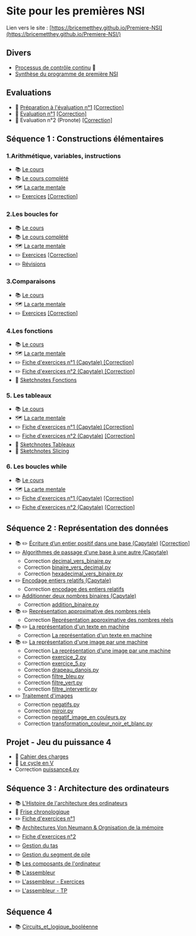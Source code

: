 # Site pour les premières NSI

Lien vers le site : [https://bricemetthey.github.io/Premiere-NSI](https://bricemetthey.github.io/Premiere-NSI/)

## Divers

+ [Processus de contrôle continu](https://github.com/BriceMetthey/Premiere-NSI/blob/main/Divers/Controle_Continu.pdf) :repeat:
+ [Synthèse du programme de première NSI](https://github.com/BriceMetthey/Premiere-NSI/blob/main/Divers/Synth%C3%A8se_programme_premiere_NSI.pdf)



## Evaluations  

+ :children_crossing: [Préparation à l'évaluation n°1](https://github.com/BriceMetthey/Premiere-NSI/blob/main/Evaluations/Pr%C3%A9paration_%C3%A9valuation_1.pdf) [[Correction]](https://github.com/BriceMetthey/Premiere-NSI/blob/main/Evaluations/Correction_pr%C3%A9paration_%C3%A9valuation_1.pdf)
+ :children_crossing: [Evaluation n°1](https://github.com/BriceMetthey/Premiere-NSI/blob/main/Evaluations/Evaluation_1.pdf) [[Correction]](https://github.com/BriceMetthey/Premiere-NSI/blob/main/Evaluations/Evaluation_1%20-%20Correction.pdf)
+ :children_crossing: Evaluation n°2 (Pronote) [[Correction]](https://github.com/BriceMetthey/Premiere-NSI/blob/main/Evaluations/Evaluation_2%20-%20Repr%C3%A9sentation%20des%20donn%C3%A9es%20-%20Correction.pdf)


## Séquence 1 : Constructions élémentaires

### 1.Arithmétique, variables, instructions

+ :books: [Le cours](https://github.com/BriceMetthey/Premiere-NSI/blob/main/Sequence_1_constructions_elementaires/1_Affectation/Cours.pdf)
+ 📚 [Le cours complété](https://github.com/BriceMetthey/Premiere-NSI/blob/main/Sequence_1_constructions_elementaires/1_Affectation/Cours-Complet.pdf)
+ :world_map: [La carte mentale](https://github.com/BriceMetthey/Premiere-NSI/blob/main/Sequence_1_constructions_elementaires/1_Affectation/Constructions%20%C3%A9l%C3%A9mentaires%20-%20Variables.svg)
+ :pencil2: [Exercices](https://github.com/BriceMetthey/Premiere-NSI/blob/main/Sequence_1_constructions_elementaires/1_Affectation/Exercices.pdf) [[Correction]](https://github.com/BriceMetthey/Premiere-NSI/blob/main/Sequence_1_constructions_elementaires/1_Affectation/Exercices_corrig%C3%A9s.pdf)
  
### 2.Les boucles for

+ :books: [Le cours](https://github.com/BriceMetthey/Premiere-NSI/blob/main/Sequence_1_constructions_elementaires/2_Boucles_for/Cours.pdf)
+ 📚 [Le cours complété](https://github.com/BriceMetthey/Premiere-NSI/blob/main/Sequence_1_constructions_elementaires/2_Boucles_for/Cours_complet.pdf)
+ :world_map: [La carte mentale](https://github.com/BriceMetthey/Premiere-NSI/blob/main/Sequence_1_constructions_elementaires/2_Boucles_for/Constructions%20%C3%A9l%C3%A9mentaires%20-%20Les%20boucles%20for.svg
)
+ :pencil2: [Exercices](https://github.com/BriceMetthey/Premiere-NSI/blob/main/Sequence_1_constructions_elementaires/2_Boucles_for/Exercices.pdf) [[Correction]](https://github.com/BriceMetthey/Premiere-NSI/blob/main/Sequence_1_constructions_elementaires/2_Boucles_for/Exercices_corrig%C3%A9s.pdf)
+ :pencil2: [Révisions](https://github.com/BriceMetthey/Premiere-NSI/blob/main/Sequence_1_constructions_elementaires/2_Boucles_for/R%C3%A9visions.pdf)
  
### 3.Comparaisons

+ :books: [Le cours](https://github.com/BriceMetthey/Premiere-NSI/blob/main/Sequence_1_constructions_elementaires/3_Comparaisons/Cours.pdf)
+ :world_map: [La carte mentale](https://github.com/BriceMetthey/Premiere-NSI/blob/main/Sequence_1_constructions_elementaires/3_Comparaisons/Constructions%20%C3%A9l%C3%A9mentaires%20-%20Comparaisons.svg)
+ :pencil2: [Exercices](https://github.com/BriceMetthey/Premiere-NSI/blob/main/Sequence_1_constructions_elementaires/3_Comparaisons/Exercices.pdf) [[Correction]](https://github.com/BriceMetthey/Premiere-NSI/blob/main/Sequence_1_constructions_elementaires/3_Comparaisons/Exercices_corrig%C3%A9s.pdf)
  
### 4.Les fonctions

+ :books: [Le cours](https://github.com/BriceMetthey/Premiere-NSI/blob/main/Sequence_1_constructions_elementaires/4_Fonctions/Cours.pdf)
+ :world_map: [La carte mentale](https://github.com/BriceMetthey/Premiere-NSI/blob/main/Sequence_1_constructions_elementaires/4_Fonctions/Constructions%20%C3%A9l%C3%A9mentaires%20-%20Les%20fonctions.svg)
+ :pencil2: [Fiche d'exercices n°1 (Capytale) ](https://capytale2.ac-paris.fr/web/c/72de-4121685) [[Correction]](https://github.com/BriceMetthey/Premiere-NSI/blob/main/Sequence_1_constructions_elementaires/4_Fonctions/Exercices_corrig%C3%A9s.pdf)
+ :pencil2: [Fiche d'exercices n°2 (Capytale) ](https://capytale2.ac-paris.fr/web/c/f8dc-4210705) [[Correction]](https://github.com/BriceMetthey/Premiere-NSI/blob/main/Sequence_1_constructions_elementaires/4_Fonctions/Exercices-suite__corrig%C3%A9s.pdf)
+ :dart: [Sketchnotes Fonctions](https://github.com/BriceMetthey/Premiere-NSI/blob/main/Sequence_1_constructions_elementaires/4_Fonctions/Sketchnote.pdf)

### 5. Les tableaux

+ :books: [Le cours](https://capytale2.ac-paris.fr/web/c/2336-4265077)
+ :world_map: [La carte mentale](https://github.com/BriceMetthey/Premiere-NSI/blob/main/Sequence_1_constructions_elementaires/5_Tableaux/Constructions%20%C3%A9l%C3%A9mentaires%20-%20Les%20tableaux.svg)
+ :pencil2: [Fiche d'exercices n°1 (Capytale) ](https://capytale2.ac-paris.fr/web/c/df63-4265224) [[Correction]](https://github.com/BriceMetthey/Premiere-NSI/blob/main/Sequence_1_constructions_elementaires/5_Tableaux/Fiche_Exercices_1_Correction.pdf)
+ :pencil2: [Fiche d'exercices n°2 (Capytale)](https://capytale2.ac-paris.fr/web/c/c23d-4311060) [[Correction]](https://github.com/BriceMetthey/Premiere-NSI/blob/main/Sequence_1_constructions_elementaires/5_Tableaux/Fiche_Exercices_2_Correction.pdf)
+ :dart: [Sketchnotes Tableaux](https://github.com/BriceMetthey/Premiere-NSI/blob/main/Sequence_1_constructions_elementaires/5_Tableaux/Sketchnote.pdf)
+ :dart: [Sketchnotes Slicing](https://github.com/BriceMetthey/Premiere-NSI/blob/main/Sequence_1_constructions_elementaires/5_Tableaux/Sketchnotes_2.pdf)

### 6. Les boucles while
+ :books: [Le cours](https://capytale2.ac-paris.fr/web/c/4107-4311316)
+ :world_map: [La carte mentale](https://github.com/BriceMetthey/Premiere-NSI/blob/main/Sequence_1_constructions_elementaires/6_Boucles_while/Constructions%20%C3%A9l%C3%A9mentaires%20-%20La%20boucle%20while.svg)
+ :pencil2: [Fiche d'exercices n°1 (Capytale)](https://capytale2.ac-paris.fr/web/c/c37a-4311439) [[Correction]](https://github.com/BriceMetthey/Premiere-NSI/blob/main/Sequence_1_constructions_elementaires/6_Boucles_while/Fiche_Exercices_1_Correction.pdf)
+ ✏️ [Fiche d'exercices n°2 (Capytale)](https://capytale2.ac-paris.fr/web/c/89e4-4346347) [[Correction]](https://github.com/BriceMetthey/Premiere-NSI/blob/main/Sequence_1_constructions_elementaires/6_Boucles_while/Fiche_Exercices_2_Correction.pdf)



## Séquence 2 : Représentation des données
+ :books: :pencil2: [Écriture d’un entier positif dans une base (Capytale)](https://capytale2.ac-paris.fr/web/c/a6b4-4500679) [[Correction]](https://github.com/BriceMetthey/Premiere-NSI/blob/main/Sequence_2_repr%C3%A9sentation_des_donn%C3%A9es/Correction_Repr%C3%A9sentation_entiers_positifs.pdf)
+ :pencil2: [Algorithmes de passage d'une base à une autre (Capytale)](https://capytale2.ac-paris.fr/web/c/b33c-4527270)
  + Correction [decimal_vers_binaire.py](https://github.com/BriceMetthey/Premiere-NSI/blob/main/Sequence_2_repr%C3%A9sentation_des_donn%C3%A9es/decimal_vers_binaire.py)
  + Correction [binaire_vers_decimal.py](https://github.com/BriceMetthey/Premiere-NSI/blob/main/Sequence_2_repr%C3%A9sentation_des_donn%C3%A9es/binaire_vers_decimal.py)
  + Correction [hexadecimal_vers_binaire.py](https://github.com/BriceMetthey/Premiere-NSI/blob/main/Sequence_2_repr%C3%A9sentation_des_donn%C3%A9es/hexadecimal_vers_binaire.py)
+ :pencil2: [Encodage entiers relatifs (Capytale)](https://capytale2.ac-paris.fr/web/c/1273-4527532)
  + Correction [encodage des entiers relatifs](https://github.com/BriceMetthey/Premiere-NSI/blob/main/Sequence_2_repr%C3%A9sentation_des_donn%C3%A9es/Encodage%20d%E2%80%99entiers%20relatifs%20-%20Correction.pdf) 
+ ✏️ [Additionner deux nombres binaires (Capytale) ](https://capytale2.ac-paris.fr/web/c/42ec-4585416)
  + Correction [addition_binaire.py](https://github.com/BriceMetthey/Premiere-NSI/blob/main/Sequence_2_repr%C3%A9sentation_des_donn%C3%A9es/addition_binaire.py)
+ :books: :pencil2: [Représentation approximative des nombres réels](https://github.com/BriceMetthey/Premiere-NSI/blob/main/Sequence_2_repr%C3%A9sentation_des_donn%C3%A9es/Format%20IEEE%20754.pdf)
  + Correction [Représentation approximative des nombres réels](https://github.com/BriceMetthey/Premiere-NSI/blob/main/Sequence_2_repr%C3%A9sentation_des_donn%C3%A9es/Format%20IEEE%20754%20-%20Correction.pdf) 
+ :books: ✏️ [La représentation d'un texte en machine](https://capytale2.ac-paris.fr/web/c/d11e-4691514)
  + Correction [La représentation d'un texte en machine](https://github.com/BriceMetthey/Premiere-NSI/blob/main/Sequence_2_repr%C3%A9sentation_des_donn%C3%A9es/Repr%C3%A9sentation%20du%20texte.pdf) 
+ :books: ✏️ [La représentation d'une image par une machine](https://capytale2.ac-paris.fr/web/c/4183-4737525)
  + Correction [La représentation d'une image par une machine](https://github.com/BriceMetthey/Premiere-NSI/blob/main/Sequence_2_repr%C3%A9sentation_des_donn%C3%A9es/Repr%C3%A9sentation_image/La%20repr%C3%A9sentation%20d'une%20image%20par%20une%20machine.pdf)
  + Correction [exercice_2.py](https://github.com/BriceMetthey/Premiere-NSI/blob/main/Sequence_2_repr%C3%A9sentation_des_donn%C3%A9es/Repr%C3%A9sentation_image/exercice_2.py)
  + Correction [exercice_5.py](https://github.com/BriceMetthey/Premiere-NSI/blob/main/Sequence_2_repr%C3%A9sentation_des_donn%C3%A9es/Repr%C3%A9sentation_image/exercice_5.py)
  + Correction [drapeau_danois.py](https://github.com/BriceMetthey/Premiere-NSI/blob/main/Sequence_2_repr%C3%A9sentation_des_donn%C3%A9es/Repr%C3%A9sentation_image/drapeau_danois.py)
  + Correction [filtre_bleu.py](https://github.com/BriceMetthey/Premiere-NSI/blob/main/Sequence_2_repr%C3%A9sentation_des_donn%C3%A9es/Repr%C3%A9sentation_image/filtre_bleu.py)
  + Correction [filtre_vert.py](https://github.com/BriceMetthey/Premiere-NSI/blob/main/Sequence_2_repr%C3%A9sentation_des_donn%C3%A9es/Repr%C3%A9sentation_image/filtre_vert.py)
  + Correction [filtre_intervertir.py](https://github.com/BriceMetthey/Premiere-NSI/blob/main/Sequence_2_repr%C3%A9sentation_des_donn%C3%A9es/Repr%C3%A9sentation_image/filtre_intervertir.py)
+ ✏️ [Traitement d'images](https://capytale2.ac-paris.fr/web/c/bc15-4772763)
  + Correction [negatifs.py](https://github.com/BriceMetthey/Premiere-NSI/blob/main/Sequence_2_repr%C3%A9sentation_des_donn%C3%A9es/Repr%C3%A9sentation_image/negatifs.py)
  + Correction [miroir.py](https://github.com/BriceMetthey/Premiere-NSI/blob/main/Sequence_2_repr%C3%A9sentation_des_donn%C3%A9es/Repr%C3%A9sentation_image/miroir.py)
  + Correction [negatif_image_en couleurs.py](https://github.com/BriceMetthey/Premiere-NSI/blob/main/Sequence_2_repr%C3%A9sentation_des_donn%C3%A9es/Repr%C3%A9sentation_image/negatif_image_en%20couleurs.py)
  + Correction [transformation_couleur_noir_et_blanc.py](https://github.com/BriceMetthey/Premiere-NSI/blob/main/Sequence_2_repr%C3%A9sentation_des_donn%C3%A9es/Repr%C3%A9sentation_image/transformation_couleur_noir_et_blanc.py)
 
## Projet - Jeu du puissance 4

+ :rocket: [Cahier des charges](https://github.com/BriceMetthey/Premiere-NSI/blob/main/Projets/Projet%201%20-%20Jeu%20Puissance%204/Projet%201%20-%20Jeu%20du%20puissance%204.pdf)
+ :rocket: [Le cycle en V](https://capytale2.ac-paris.fr/web/c/a47b-4937911)
+ Correction [puissance4.py](https://github.com/BriceMetthey/Premiere-NSI/blob/main/Projets/Projet%201%20-%20Jeu%20Puissance%204/puissance4.py)


## Séquence 3 : Architecture des ordinateurs
+ :books: [L'Histoire de l'architecture des ordinateurs](https://github.com/BriceMetthey/Premiere-NSI/blob/main/Sequence_3_Architecture%20des%20ordinateurs/1-Architectures%20mat.%20-%20Cours%20-%20Histoire.pdf)
+ :dart: [Frise chronologique](https://mon.lyceeconnecte.fr/timelinegenerator#)
+ :pencil2: [Fiche d'exercices n°1 ](https://github.com/BriceMetthey/Premiere-NSI/blob/main/Sequence_3_Architecture%20des%20ordinateurs/1-Architectures%20mat.%20-%20Exos%20-%20Histoire.pdf)
+ :books: [Architectures Von Neumann & Orgnisation de la mémoire](https://github.com/BriceMetthey/Premiere-NSI/blob/main/Sequence_3_Architecture%20des%20ordinateurs/2-Architectures%20mat.%20-%20Cours%20-%20Von%20Neumann.pdf)
+ :pencil2: [Fiche d'exercices n°2 ](https://github.com/BriceMetthey/Premiere-NSI/blob/main/Sequence_3_Architecture%20des%20ordinateurs/2-Architectures%20mat.%20-%20Exos%20-%20Von%20Neumann.pdf)
+ :pencil2: [Gestion du tas](https://github.com/BriceMetthey/Premiere-NSI/blob/main/Sequence_3_Architecture%20des%20ordinateurs/2-Architectures%20mat.%20-%20Cours%20-%20Gestion%20du%20tas.pdf)
+ :pencil2: [Gestion du segment de pile](https://github.com/BriceMetthey/Premiere-NSI/blob/main/Sequence_3_Architecture%20des%20ordinateurs/2-Architectures%20mat.%20-%20Cours%20-%20Gestion%20du%20segment%20de%20pile.pdf)
+ :books: [Les composants de l'ordinateur](https://github.com/BriceMetthey/Premiere-NSI/blob/main/Sequence_3_Architecture%20des%20ordinateurs/3-Architectures%20mat.%20-%20Cours%20-%20Les%20composants.pdf)
+ :books: [L'assembleur](https://github.com/BriceMetthey/Premiere-NSI/blob/main/Sequence_3_Architecture%20des%20ordinateurs/4-Architectures%20mat.%20-%20Cours%20-%20Assembleur.pdf)
+ :pencil2: [L'assembleur - Exercices](https://github.com/BriceMetthey/Premiere-NSI/blob/main/Sequence_3_Architecture%20des%20ordinateurs/4-Architectures%20mat.%20-%20Exos%20-%20Assembleur.pdf)
+ :pencil2: [L'assembleur - TP](https://github.com/BriceMetthey/Premiere-NSI/blob/main/Sequence_3_Architecture%20des%20ordinateurs/4-Architectures%20mat.%20-%20Exos%202%20-%20Assembleur.pdf)

## Séquence 4
+ :books: [Circuits_et_logique_booléenne](https://capytale2.ac-paris.fr/web/c/b397-5406645)
